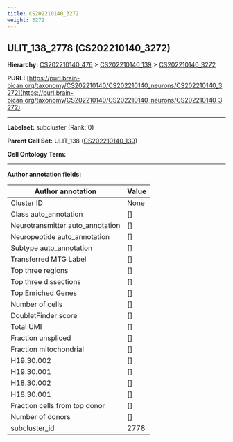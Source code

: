 ```yaml
---
title: CS202210140_3272
weight: 3272
---
```

## ULIT_138_2778 (CS202210140_3272)
<b>Hierarchy: </b>
[CS202210140_476](../CS202210140_476) >
[CS202210140_139](../CS202210140_139) >
[CS202210140_3272](../CS202210140_3272)

**PURL:** [https://purl.brain-bican.org/taxonomy/CS202210140/CS202210140_neurons/CS202210140_3272](https://purl.brain-bican.org/taxonomy/CS202210140/CS202210140_neurons/CS202210140_3272)

---


**Labelset:** subcluster (Rank: 0)

**Parent Cell Set:** ULIT_138 ([CS202210140_139](../CS202210140_139))



**Cell Ontology Term:** 

[MARKER GENES.]: #


---

[TRANSFERRED ANNOTATIONS.]: #


[AUTHOR ANNOTATION FIELDS.]: #


**Author annotation fields:**

| Author annotation | Value |
|-------------------|-------|
|Cluster ID|None|
|Class auto_annotation|[]|
|Neurotransmitter auto_annotation|[]|
|Neuropeptide auto_annotation|[]|
|Subtype auto_annotation|[]|
|Transferred MTG Label|[]|
|Top three regions|[]|
|Top three dissections|[]|
|Top Enriched Genes|[]|
|Number of cells|[]|
|DoubletFinder score|[]|
|Total UMI|[]|
|Fraction unspliced|[]|
|Fraction mitochondrial|[]|
|H19.30.002|[]|
|H19.30.001|[]|
|H18.30.002|[]|
|H18.30.001|[]|
|Fraction cells from top donor|[]|
|Number of donors|[]|
|subcluster_id|2778|
